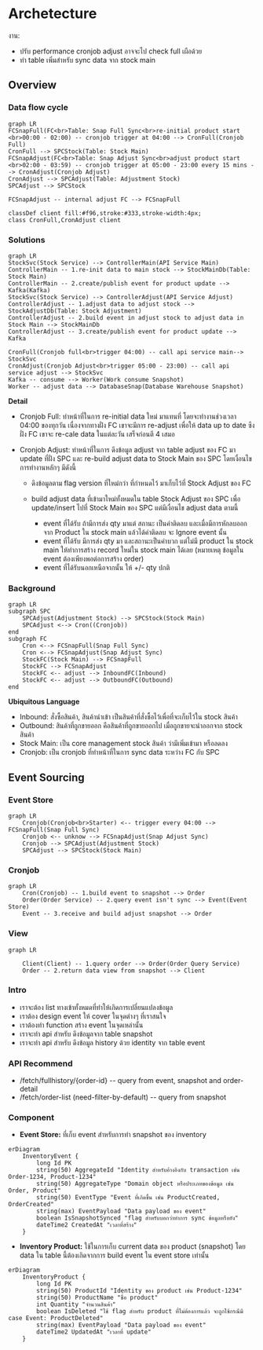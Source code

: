 # Archetecture

งาน:
- ปรับ performance cronjob adjust อาจจะไป check full เผือด้วย
- ทำ table เพิ่มสำหรับ sync data จาก stock main

## Overview

### Data flow cycle
```mermaid
graph LR
FCSnapFull(FC<br>Table: Snap Full Sync<br>re-initial product start <br>00:00 - 02:00) -- cronjob trigger at 04:00 --> CronFull(Cronjob Full)
CronFull --> SPCStock(Table: Stock Main)
FCSnapAdjust(FC<br>Table: Snap Adjust Sync<br>adjust product start <br>02:00 - 03:59) -- cronjob trigger at 05:00 - 23:00 every 15 mins --> CronAdjust(Cronjob Adjust)
CronAdjust --> SPCAdjust(Table: Adjustment Stock)
SPCAdjust --> SPCStock

FCSnapAdjust -- internal adjust FC --> FCSnapFull

classDef client fill:#f96,stroke:#333,stroke-width:4px;
class CronFull,CronAdjust client
```

### Solutions

```mermaid
graph LR
StockSvc(Stock Service) --> ControllerMain(API Service Main)
ControllerMain -- 1.re-init data to main stock --> StockMainDb(Table: Stock Main)
ControllerMain -- 2.create/publish event for product update --> Kafka(Kafka)
StockSvc(Stock Service) --> ControllerAdjust(API Service Adjust)
ControllerAdjust -- 1.adjust data to adjust stock --> StockAdjustDb(Table: Stock Adjustment)
ControllerAdjust -- 2.build event in adjust stock to adjust data in Stock Main --> StockMainDb
ControllerAdjust -- 3.create/publish event for product update --> Kafka

CronFull(Cronjob full<br>trigger 04:00) -- call api service main--> StockSvc
CronAdjust(Cronjob Adjust<br>trigger 05:00 - 23:00) -- call api service adjust --> StockSvc
Kafka -- consume --> Worker(Work consume Snapshot)
Worker -- adjust data --> DatabaseSnap(Database Warehouse Snapshot)
```

**Detail**
- Cronjob Full: ทำหน้าที่ในการ re-initial data ใหม่ มาแทนที่ โดยจะทำงานช่วงเวลา 04:00 ของทุกวัน เนื่องจากทางฝั่ง FC เขาจะมีการ re-adjust เพื่อให้ data up to date ซึงฝั่ง FC เขาจะ re-cale data ในแต่ละวัน เสร็จก่อนตี 4 เสมอ
- Cronjob Adjust: ทำหน้าที่ในการ ดึงข้อมูล adjust จาก table adjust ของ FC มา update ที่ฝั่ง SPC และ re-build adjust data to Stock Main ของ SPC โดยเงื่อนไขการทำงานหลักๆ มีดังนี้
    
    * ดึงข้อมูลตาม flag version ที่ใหม่กว่า ที่กำหนดไว้ มาเก็บไว้ที่ Stock Adjust ของ FC
    * build adjust data ที่เข้ามาใหม่ทั้งหมดใน table Stock Adjust ของ SPC เพื่อ update/insert ไปที่ Stock Main ของ SPC แต่มีเงื่อนไข adjust data ตามนี้
        
        - event ที่ได้รับ ถ้ามีการส่ง qty มาแต่ สถานะ เป็นค่าติดลบ และเมื่อมีการหักลบออกจาก Product ใน stock main แล้วได้ค่าติดลบ จะ Ignore event นั้น
        - event ที่ได้รับ มีการส่ง qty มา และสถานะเป็นค่าบวก แต่ไม่มี product ใน stock main ให้ทำการสร้าง record ใหม่ใน stock main ได้เลย (หมายเหตุ ข้อมูลใน event ต้องเพียงพอต่อการสร้าง order)
        - event ที่ได้รับนอกเหนือจากนั้น ให้ +/- qty ปกติ

### Background
```mermaid
graph LR
subgraph SPC
    SPCAdjust(Adjustment Stock) --> SPCStock(Stock Main) 
    SPCAdjust <--> Cron((Cronjob))
end
subgraph FC
    Cron <--> FCSnapFull(Snap Full Sync)
    Cron <--> FCSnapAdjust(Snap Adjust Sync)
    StockFC(Stock Main) --> FCSnapFull
    StockFC --> FCSnapAdjust
    StockFC <-- adjust --> InboundFC(Inbound)
    StockFC <-- adjust --> OutboundFC(Outbound)
end
```

**Ubiquitous Language**
- Inbound: สั่งซื้อสินค้า, สินค้านำเข้า เป็นสินค้าที่สั่งซื้อไว้เพื่อที่จะเก็บไว้ใน stock สินค้า
- Outbound: สินค้าที่ถูกขายออก คือสินค้าที่ถูกขายออกไป เมื่อถูกขายจะนำออกจาก stock สินค้า
- Stock Main: เป็น core management stock สินค้า ว่ามีเพิ่มเข้ามา หรือลดลง
- Cronjob: เป็น cronjob ที่ทำหน้าที่ในการ sync data ระหว่าง FC กับ SPC

## Event Sourcing

### Event Store
```mermaid
graph LR
    Cronjob(Cronjob<br>Starter) <-- trigger every 04:00 --> FCSnapFull(Snap Full Sync)
    Cronjob <-- unknow --> FCSnapAdjust(Snap Adjust Sync)
    Cronjob --> SPCAdjust(Adjustment Stock)
    SPCAdjust --> SPCStock(Stock Main) 
```

### Cronjob
```mermaid
graph LR
    Cron(Cronjob) -- 1.build event to snapshot --> Order
    Order(Order Service) -- 2.query event isn't sync --> Event(Event Store)
    Event -- 3.receive and build adjust snapshot --> Order
```

### View
```mermaid
graph LR

    Client(Client) -- 1.query order --> Order(Order Query Service)
    Order -- 2.return data view from snapshot --> Client
```

### Intro

- เราจะต้อง list ทางเข้าทั้งหมดที่ทำให้เกิดการเปลี่ยนแปลงข้อมูล
- เราต้อง design event ให้ cover ในจุดต่างๆ ที่เราสนใจ
- เราต้องทำ function สร้าง event ในจุดเหล่านั้น
- เราจะทำ api สำหรับ ดึงข้อมูลจาก table snapshot
- เราจะทำ api สำหรับ ดึงข้อมูล history ด้วย identity จาก table event

### API Recommend

- /fetch/fullhistory/{order-id} -- query from event, snapshot and order-detail
- /fetch/order-list (need-filter-by-default) -- query from snapshot

### Component

- **Event Store:** ที่เก็บ event สำหรับการทำ snapshot ของ inventory

```mermaid
erDiagram
    InventoryEvent {
        long Id PK
        string(50) AggregateId "Identity สำหรับอ้างอิงกับ transaction เช่น Order-1234, Product-1234"
        string(50) AggregateType "Domain object หรือประเภทของข้อมูล เช่น Order, Product"
        string(50) EventType "Event ที่เกิดขึ้น เช่น ProductCreated, OrderCreated"
        string(max) EventPayload "Data payload ของ event"
        boolean IsSnapshotSynced "flag สำหรับบอกว่าทำการ sync ข้อมูลหรือยัง"
        dateTime2 CreatedAt "เวลาที่สร้าง"
    }
```
- **Inventory Product:** ใช้ในการเก็บ current data ของ product (snapshot) โดย data ใน table นี้ต้องเกิดจากการ build event ใน event store เท่านั้น
```mermaid
erDiagram
    InventoryProduct {
        long Id PK
        string(50) ProductId "Identity ของ product เช่น Product-1234"
        string(50) ProductName "ชื่อ product"
        int Quantity "จำนวนสินค้า"
        boolean IsDeleted "ใช้ flag สำหรับ product ที่ไม่ต้องการแล้ว จะถูกใช้กรณีมี case Event: ProductDeleted"
        string(max) EventPayload "Data payload ของ event"
        dateTime2 UpdatedAt "เวลาที่ update"
    }
```
